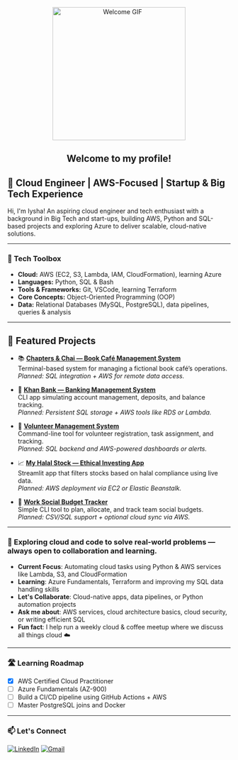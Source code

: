 <p align="center">
  <img 
    src="https://media2.giphy.com/media/v1.Y2lkPTc5MGI3NjExZnl5ZGlidnUzcGs4bmd3NjY4bHZubWNuamR6eDBpbHhqNXB4MWdlZCZlcD12MV9pbnRlcm5hbF9naWZfYnlfaWQmY3Q9Zw/xUPGGDNsLvqsBOhuU0/giphy.gif" 
    height="300" 
    style="width: auto;" 
    alt="Welcome GIF" />
</p>

<h2 align="center">Welcome to my profile!</h2>

## 🚀 Cloud Engineer | AWS-Focused | Startup & Big Tech Experience

Hi, I'm Iysha! An aspiring cloud engineer and tech enthusiast with a background in Big Tech and start-ups, building AWS, Python and SQL-based projects and exploring Azure to deliver scalable, cloud-native solutions.

---

### 🧰 Tech Toolbox
-  **Cloud:** AWS (EC2, S3, Lambda, IAM, CloudFormation), learning Azure  
-  **Languages:** Python, SQL & Bash 
-  **Tools & Frameworks:** Git, VSCode, learning Terraform
-  **Core Concepts:** Object-Oriented Programming (OOP)
-  **Data:** Relational Databases (MySQL, PostgreSQL), data pipelines, queries & analysis  

---
## 🌟 Featured Projects

- 📚 **[Chapters & Chai — Book Café Management System](https://github.com/iysha354/Python/tree/main/Book%20Cafe%20Project)**  
  Terminal-based system for managing a fictional book café’s operations.  
  _Planned: SQL integration + AWS for remote data access._

- 🏦 **[Khan Bank — Banking Management System](https://github.com/iysha354/Python/tree/main/Banking%20Management%20System%20CLI)**  
  CLI app simulating account management, deposits, and balance tracking.  
  _Planned: Persistent SQL storage + AWS tools like RDS or Lambda._

- 🙌 **[Volunteer Management System](https://github.com/iysha354/Python/tree/main/Volunteer%20Management%20System)**  
  Command-line tool for volunteer registration, task assignment, and tracking.  
  _Planned: SQL backend and AWS-powered dashboards or alerts._

- 📈 **[My Halal Stock — Ethical Investing App](https://github.com/iysha354/Python/tree/main/Halal%20Stock%20App%20Project)**  
  Streamlit app that filters stocks based on halal compliance using live data.  
  _Planned: AWS deployment via EC2 or Elastic Beanstalk._

- 💼 **[Work Social Budget Tracker](https://github.com/iysha354/Python/tree/main/Work%20Social%20Budget%20Tracker)**  
  Simple CLI tool to plan, allocate, and track team social budgets.  
  _Planned: CSV/SQL support + optional cloud sync via AWS._

---
### 📌 Exploring cloud and code to solve real-world problems — always open to collaboration and learning.

-  **Current Focus**: Automating cloud tasks using Python & AWS services like Lambda, S3, and CloudFormation
-  **Learning**: Azure Fundamentals, Terraform and improving my SQL data handling skills  
-  **Let's Collaborate**: Cloud-native apps, data pipelines, or Python automation projects  
-  **Ask me about**: AWS services, cloud architecture basics, cloud security, or writing efficient SQL  
-  **Fun fact**: I help run a weekly cloud & coffee meetup where we discuss all things cloud ☁️  

---

### 🛣️ Learning Roadmap
- [x] AWS Certified Cloud Practitioner
- [ ] Azure Fundamentals (AZ-900)
- [ ] Build a CI/CD pipeline using GitHub Actions + AWS
- [ ] Master PostgreSQL joins and Docker

---
### 📫 **Let's Connect**

[![LinkedIn](https://img.shields.io/badge/LinkedIn-0077B5?logo=linkedin&logoColor=white&style=for-the-badge)](https://www.linkedin.com/in/iyshakhan/)
[![Gmail](https://img.shields.io/badge/Gmail-D44638?logo=gmail&logoColor=white&style=for-the-badge)](mailto:iyshakhan75@gmail.com)


